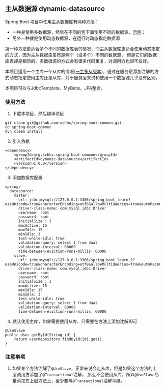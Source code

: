 ## 主从数据源  dynamic-datasource

Spring Boot 项目中使用主从数据库有两种方法：

- 一种是使用多数据源，然后在不同的包下面使用不同的数据源，[示例](https://github.com/schhx/spring-boot-learn)；
- 另外一种就是使用动态数据源，在运行时动态指定数据源

第一种方法更适合多个不同的数据库表的情况，而主从数据库更适合使用动态指定的方式，因为主从数据库虽然是两个（或多个）不同的数据源，
但是它们的数据库表却是相同的，多数据源的方式会有很多代码重复，对调用方也很不友好。

本项目适用一个主库一个从库的情况([一主多从版本](https://github.com/schhx/spring-boot-common/tree/1.x/dynamic-datasource-multi-slave))，通过在服务层添加注解的方式动态指定使用主库还是从库，对于服务层来说和使用一个数据源几乎没有区别。

本项目可以与JdbcTemplate、MyBatis、JPA整合。

### 使用方法

1. 下载本项目，然后编译项目

```
git clone git@github.com:schhx/spring-boot-common.git
cd spring-boot-common
mvn clean install
```

2. 引入依赖

```
<dependency>
    <groupId>org.schhx.spring-boot-common</groupId>
    <artifactId>dynamic-datasource</artifactId>
    <version>1.0.0</version>
</dependency>
```

3. 添加数据库配置

```
spring:
  datasource:
    master:
      url: jdbc:mysql://127.0.0.1:3306/spring_boot_learn?useUnicode=true&characterEncoding=utf8&allowMultiQueries=true&autoReconnect=true&useSSL=true
      driver-class-name: com.mysql.jdbc.Driver
      username: root
      password: root
      initialSize : 3
      maxActive: 15
      maxIdle: 15
      minIdle: 3
      test-while-idle: true
      validation-query: select 1 from dual
      validation-interval: 60000
      time-between-eviction-runs-millis: 60000
    slave:
      url: jdbc:mysql://127.0.0.1:3306/spring_boot_learn_2?useUnicode=true&characterEncoding=utf8&allowMultiQueries=true&autoReconnect=true&useSSL=true
      driver-class-name: com.mysql.jdbc.Driver
      username: root
      password: root
      initialSize : 3
      maxActive: 15
      maxIdle: 15
      minIdle: 3
      test-while-idle: true
      validation-query: select 1 from dual
      validation-interval: 60000
      time-between-eviction-runs-millis: 60000
```

4. 默认使用主库，如果需要使用从库，只需要在方法上添加注解即可

```
@UseSlave
public User getById(String id) {
    return userRepository.findById(id).get();
}
```

### 注意事项

1. 如果某个方法注解了```@UseSlave```，正常来说会走从库，但是如果这个方法的上层调用方添加了```@Transactional```注解，
那么不会使用从库，所以```@UseSlave```尽量添加在上层方法上，至少要与```@Transactional```注解平级。


